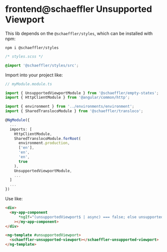 # frontend@schaeffler Unsupported Viewport

This lib depends on the `@schaeffler/styles`, which can be installed with npm:

`npm i @schaeffler/styles`

```css
/* styles.scss */

@import '@schaeffler/styles/src';
```

Import into your project like:

```typescript
// myModule.module.ts

import { UnsupportedViewportModule } from '@schaeffler/empty-states';
import { HttpClientModule } from '@angular/common/http';

import { environment } from '../environments/environment';
import { SharedTranslocoModule } from '@schaeffler/transloco';

@NgModule({
  ...
  imports: [
    HttpClientModule,
    SharedTranslocoModule.forRoot(
      environment.production,
      ['en'],
      'en',
      'en',
      true
    ),
    UnsupportedViewportModule,
    ...
  ]
  ...
})
```

Use like:

```html
<div>
  <my-app-component
      *ngIf="(unsupportedViewport$ | async) === false; else unsupportedViewport"
    ></my-app-component>
</div>

<ng-template #unsupportedViewport>
  <schaeffler-unsupported-viewport></schaeffler-unsupported-viewport>
</ng-template>

```

